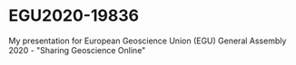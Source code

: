 # EGU2020-19836
My presentation for European Geoscience Union (EGU) General Assembly 2020 - "Sharing Geoscience Online"
